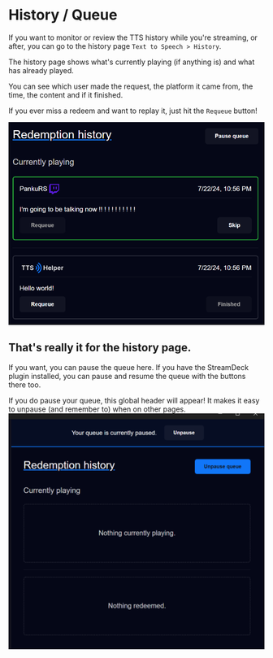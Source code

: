 # History / Queue

If you want to monitor or review the TTS history while you're streaming, or after, you can go to the history page `Text to Speech > History`.

The history page shows what's currently playing (if anything is) and what has already played.

You can see which user made the request, the platform it came from, the time, the content and if it finished.

If you ever miss a redeem and want to replay it, just hit the `Requeue` button!

![tts helper history page](../../images/history.png)

## That's really it for the history page.
If you want, you can pause the queue here. If you have the StreamDeck plugin installed, you can pause and resume the queue with the buttons there too.

If you do pause your queue, this global header will appear! It makes it easy to unpause (and remember to) when on other pages.
![tts helper global paused queue header](../../images/paused-queue.png)
